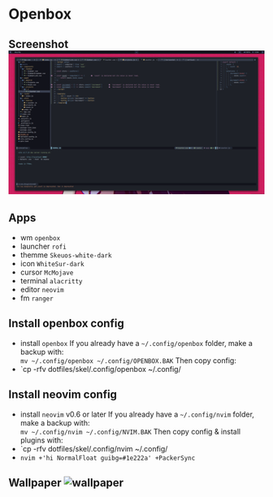 # Openbox

## Screenshot ![screenshot](s.png "Screenshot 1")

## Apps
- wm `openbox`
- launcher `rofi`
- themme `Skeuos-white-dark`
- icon `WhiteSur-dark`
- cursor `McMojave`
- terminal `alacritty`
- editor `neovim`
- fm `ranger`

## Install openbox config
- install `openbox`
If you already have a `~/.config/openbox` folder, make a backup with: <br/>
`mv ~/.config/openbox ~/.config/OPENBOX.BAK`
Then copy config:
- `cp -rfv  dotfiles/skel/.config/openbox ~/.config/

## Install neovim config
- install `neovim` v0.6 or later
If you already have a `~/.config/nvim` folder, make a backup with: <br/>
`mv ~/.config/nvim ~/.config/NVIM.BAK`
Then copy config & install plugins with:
- `cp -rfv  dotfiles/skel/.config/nvim ~/.config/
- `nvim +'hi NormalFloat guibg=#1e222a' +PackerSync`


## Wallpaper ![wallpaper](etc/skel/blood.png)
